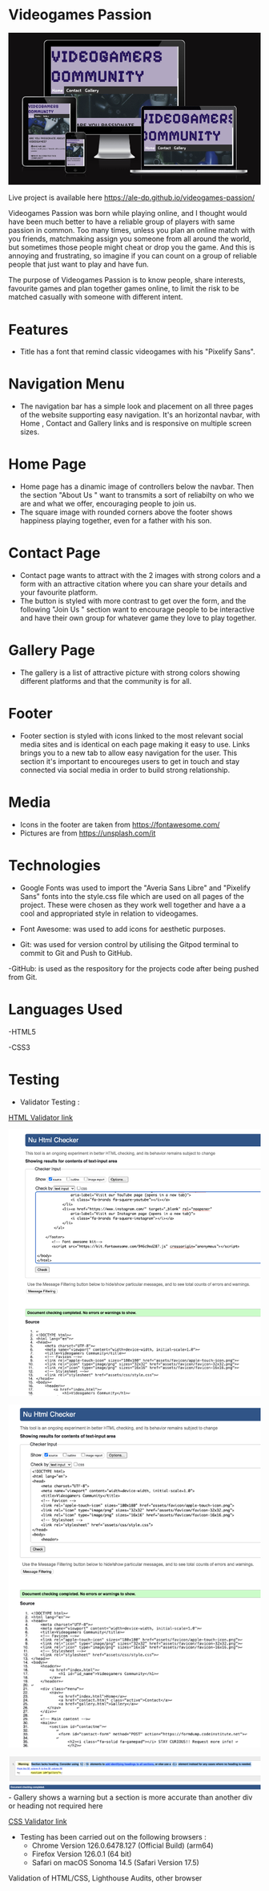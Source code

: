 # Videogames Passion

![Screenshot from Am I Responsive website showing home page on different devices](assets/media/am-i-responsive.png)

Live project is available here https://ale-dp.github.io/videogames-passion/

Videogames Passion was born while playing online, and I thought would have been much better to have a reliable group of players with same passion in common.
Too many times, unless you plan an online match with you friends, matchmaking assign you someone from all around the world, but sometimes those people might cheat or drop you the game. 
And this is annoying and frustrating, so imagine if you can count on a group of reliable people that just want to play and have fun.

The purpose of Videogames Passion is to know people, share interests, favourite games and plan together games online, to limit the risk to be matched casually with someone with different intent.

# Features

- Title has a font that remind classic videogames with his "Pixelify Sans".

# Navigation Menu

- The navigation bar has a simple look and placement on all three pages of the website supporting easy navigation. It's an horizontal navbar, with Home , Contact and Gallery links and is responsive on multiple screen sizes. 

# Home Page

- Home page has a dinamic image of controllers below the navbar. Then the section "About Us " want to transmits a sort of reliabilty on who we are and what we offer, encouraging people to join us.
- The square image with rounded corners above the footer shows happiness playing together, even for a father with his son.

# Contact Page

- Contact page wants to attract with the 2 images with strong colors and a form with an attractive citation where you can share your details and your favourite platform.
- The button is styled with more contrast to get over the form, and the following "Join Us " section want to encourage people to be interactive and have their own group for whatever game they love to play together.

# Gallery Page

- The gallery is a list of attractive picture with strong colors showing different platforms and that the community is for all.

# Footer

- Footer section is styled with icons linked to the most relevant social media sites and is identical on each page making it easy to use. Links brings you to a new tab to allow easy navigation for the user.
This section it's important to encoureges users to get in touch and stay connected via social media in order to build strong relationship.

# Media

- Icons in the footer are taken from https://fontawesome.com/
- Pictures are from https://unsplash.com/it

# Technologies 

- Google Fonts was used to import the "Averia Sans Libre" and "Pixelify Sans" fonts into the style.css file which are used on all pages of the project. These were chosen as they work well together and have a a cool and appropriated style in relation to videogames.

- Font Awesome: was used to add icons for aesthetic purposes.

- Git: was used for version control by utilising the Gitpod terminal to commit to Git and Push to GitHub.

-GitHub: is used as the respository for the projects code after being pushed from Git.

# Languages Used

-HTML5

-CSS3

# Testing

- Validator Testing : 

[HTML Validator link](https://validator.w3.org/)

![Screenshot from HTML Validator for the home page](assets/media/home-html-validation.png)

![Screenshot from HTML Validator for the contact page](assets/media/contact-html-validation.png)

![Screenshot from HTML Validator for the gallery page](assets/media/gallery-html-validation.png)
    - Gallery shows a warning but a section is more accurate than another div or heading not required here

[CSS Validator link](https://jigsaw.w3.org/css-validator/)



- Testing has been carried out on the following browsers :
    - Chrome Version 126.0.6478.127 (Official Build) (arm64)
    - Firefox Version 126.0.1 (64 bit)
    - Safari on macOS Sonoma 14.5 (Safari Version 17.5)

Validation of HTML/CSS, Lighthouse Audits, other browser